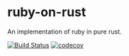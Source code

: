 # ruby-on-rust

An implementation of ruby in pure rust.

[![Build Status](https://travis-ci.com/ruby-on-rust/ruby-on-rust.svg?branch=master)](https://travis-ci.org/ruby-on-rust/ruby-on-rust)
[![codecov](https://codecov.io/gh/ruby-on-rust/ruby-on-rust/branch/master/graph/badge.svg)](https://codecov.io/gh/ruby-on-rust/ruby-on-rust)
